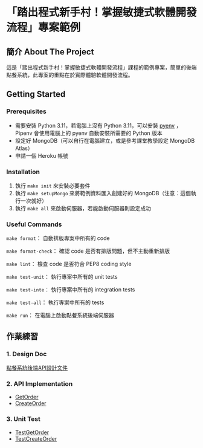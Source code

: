 
# 「踏出程式新手村！掌握敏捷式軟體開發流程」專案範例

## 簡介 About The Project

這是「踏出程式新手村！掌握敏捷式軟體開發流程」課程的範例專案，簡單的後端點餐系統，此專案的重點在於實際體驗軟體開發流程。

## Getting Started

### Prerequisites

- 需要安裝 Python 3.11，若電腦上沒有 Python 3.11，可以安裝 [pyenv](https://github.com/pyenv/pyenv) ，Pipenv 會使用電腦上的 pyenv 自動安裝所需要的 Python 版本
- 設定好 MongoDB（可以自行在電腦建立，或是參考課堂教學設定 MongoDB Atlas）
- 申請一個 Heroku 帳號

### Installation

1. 執行 `make init` 來安裝必要套件
2. 執行 `make setupMongo` 來將範例資料匯入創建好的 MongoDB（注意：這個執行一次就好）
3. 執行 `make all` 來啟動伺服器，若能啟動伺服器則設定成功

### Useful Commands

`make format`： 自動排版專案中所有的 code

`make format-check`： 確認 code 是否有排版問題，但不主動重新排版

`make lint`： 檢查 code 是否符合 PEP8 coding style

`make test-unit`： 執行專案中所有的 unit tests

`make test-inte`： 執行專案中所有的 integration tests

`make test-all`： 執行專案中所有的 tests

`make run`： 在電腦上啟動點餐系統後端伺服器

## 作業練習

### 1. Design Doc
[點餐系統後端API設計文件](./design_doc/README.md)

### 2. API Implementation
- [GetOrder](./order_system/handler/get_order.py)
- [CreateOrder](./order_system/handler/create_order.py)

### 3. Unit Test
- [TestGetOrder](./tst/unit/handler/test_get_order.py)
- [TestCreateOrder](./tst/unit/handler/test_create_order.py)